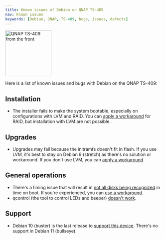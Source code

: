 ```yaml
---
title: Known issues of Debian on QNAP TS-409
nav: Known issues
keywords: [Debian, QNAP, TS-409, bugs, issues, defects]
---
```


<div class="right">
<img src = "../images/r_ts409_front.jpg" class="border" alt="QNAP TS-409 from the front" width="148" height="147" />
</div>

Here is a list of known issues and bugs with Debian on the QNAP TS-409:

## Installation

* The installer fails to make the system bootable, especially on
configurations with LVM and RAID.  You can [apply a
workaround](../troubleshooting/#bootable) for RAID, but installation
with LVM are not possible.

## Upgrades

* Upgrades may fail because the initramfs doesn't fit in flash.  If you
use LVM, it's best to stay on Debian 9 (stretch) as there's no solution
or workaround.  If you don't use LVM, you can [apply a workaround](../troubleshooting/#ramdisk).

## General operations

* There's a timing issue that will result in <a
href="http://comments.gmane.org/gmane.linux.ide/47799">not all disks being
recognized</a> in time on boot.  If you're experienced, you can <a
href="http://forum.qnap.com/viewtopic.php?p=284721#p284592">use a
workaround</a>.
* qcontrol (the tool to control LEDs and beeper) [doesn't work](http://bugs.debian.org/933294).

## Support

* Debian 10 (buster) is the last release to <a href="../upgrade">support this device</a>.  There's no support in Debian 11 (bullseye).

